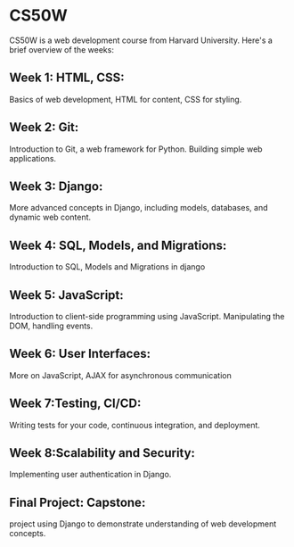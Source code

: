# CS50W


CS50W is a web development course from Harvard University. Here's a brief overview of the weeks:

## Week 1: HTML, CSS:
Basics of web development, HTML for content, CSS for styling.

## Week 2: Git: 
Introduction to Git, a web framework for Python. Building simple web applications.

## Week 3: Django: 
More advanced concepts in Django, including models, databases, and dynamic web content.

## Week 4: SQL, Models, and Migrations:
Introduction to SQL, Models and Migrations in django

## Week 5: JavaScript: 
Introduction to client-side programming using JavaScript. Manipulating the DOM, handling events.

## Week 6: User Interfaces: 
More on JavaScript, AJAX for asynchronous communication

## Week 7:Testing, CI/CD:
Writing tests for your code, continuous integration, and deployment.

## Week 8:Scalability and Security:
Implementing user authentication in Django.

## Final Project: Capstone:
project using Django to demonstrate understanding of web development concepts.

